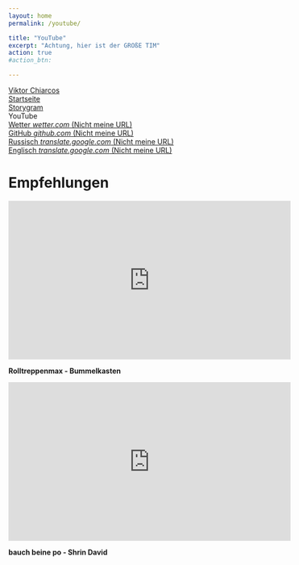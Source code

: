 ```yaml
---
layout: home
permalink: /youtube/

title: "YouTube"
excerpt: "Achtung, hier ist der GROßE TIM"
action: true
#action_btn:

---
```

[Viktor Chiarcos](https://viktor-chiarcis.github.io)\
[Startseite](/)\
[Storygram](/Storygram/)\
YouTube\
[Wetter *wetter.com* (Nicht meine URL)](http://wetter.com)\
[GitHub *github.com* (Nicht meine URL)](http://github.com/rybkintimofey28)\
[Russisch *translate.google.com* (Nicht meine URL)](https://rybkintimofey28-github-io.translate.goog/?_x_tr_sl=de&_x_tr_tl=ru&_x_tr_hl=de&_x_tr_pto=wapp)\
[Englisch *translate.google.com* (Nicht meine URL)](https://rybkintimofey28-github-io.translate.goog/?_x_tr_sl=de&_x_tr_tl=en&_x_tr_hl=de&_x_tr_pto=wapp)

# Empfehlungen

<iframe width="560" height="315" src="https://www.youtube.com/embed/tcbB7EvjjuU" title="Rolltreppenmax - Bummelkasten" frameborder="0" allow="accelerometer; autoplay; clipboard-write; encrypted-media; gyroscope; picture-in-picture; web-share" referrerpolicy="strict-origin-when-cross-origin" allowfullscreen></iframe>

**Rolltreppenmax - Bummelkasten**

<iframe width="560" height="315" src="https://www.youtube.com/embed/U5R9dA9EeB8" title="bauch beine po - Shrin David" frameborder="0" allow="accelerometer; autoplay; clipboard-write; encrypted-media; gyroscope; picture-in-picture; web-share" referrerpolicy="strict-origin-when-cross-origin" allowfullscreen></iframe>

**bauch beine po - Shrin David**
